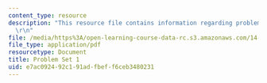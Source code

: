 ```yaml
---
content_type: resource
description: "This resource file contains information regarding problem set 1.\r\n\
  \r\n"
file: /media/https%3A/open-learning-course-data-rc.s3.amazonaws.com/14-11-insights-from-game-theory-into-social-behavior-fall-2013/e7ac092492c191adfbeff6ceb3480231_MIT14_11F13_Prob_set_1.pdf
file_type: application/pdf
resourcetype: Document
title: Problem Set 1
uid: e7ac0924-92c1-91ad-fbef-f6ceb3480231
---
```

